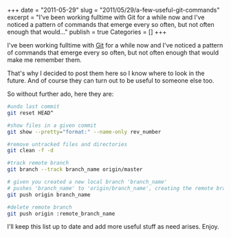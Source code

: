 +++
date = "2011-05-29"
slug = "2011/05/29/a-few-useful-git-commands"
excerpt = "I've been working fulltime with Git for a while now and I've noticed a pattern of commands that emerge every so often, but not often enough that would..."
publish = true
Categories = []
+++

I've been working fulltime with [Git][1] for a while now and I've noticed a pattern of commands that emerge every so often, but not often enough that would make me remember them.


That's why I decided to post them here so I know where to look in the future. And of course they can turn out to be useful to someone else too.

So without further ado, here they are:

``` bash
#undo last commit
git reset HEAD^

#show files in a given commit
git show --pretty="format:" --name-only rev_number

#remove untracked files and directories
git clean -f -d

#track remote branch
git branch --track branch_name origin/master

# given you created a new local branch 'branch_name'
# pushes 'branch_name' to 'origin/branch_name', creating the remote branch for you
git push origin branch_name

#delete remote branch
git push origin :remote_branch_name
```


I'll keep this list up to date and add more useful stuff as need arises. Enjoy.

[1]: http://git-scm.com/
